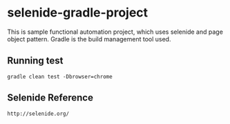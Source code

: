 # selenide-gradle-project
This is sample functional automation project, which uses selenide and page object pattern. 
Gradle is the build management tool used.
## Running test
```
gradle clean test -Dbrowser=chrome
```
## Selenide Reference
```
http://selenide.org/
```
